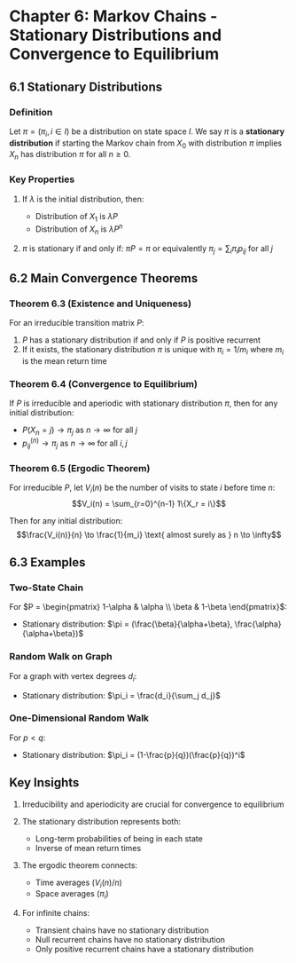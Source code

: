 # Chapter 6: Markov Chains - Stationary Distributions and Convergence to Equilibrium

## 6.1 Stationary Distributions

### Definition

Let $\pi = (\pi_i, i \in I)$ be a distribution on state space $I$. We say $\pi$ is a **stationary distribution** if starting the Markov chain from $X_0$ with distribution $\pi$ implies $X_n$ has distribution $\pi$ for all $n \geq 0$.

### Key Properties

1. If $\lambda$ is the initial distribution, then:

   - Distribution of $X_1$ is $\lambda P$
   - Distribution of $X_n$ is $\lambda P^n$

2. $\pi$ is stationary if and only if:
   $\pi P = \pi$ or equivalently $\pi_j = \sum_i \pi_i p_{ij}$ for all $j$

## 6.2 Main Convergence Theorems

### Theorem 6.3 (Existence and Uniqueness)

For an irreducible transition matrix $P$:

1. $P$ has a stationary distribution if and only if $P$ is positive recurrent
2. If it exists, the stationary distribution $\pi$ is unique with $\pi_i = 1/m_i$ where $m_i$ is the mean return time

### Theorem 6.4 (Convergence to Equilibrium)

If $P$ is irreducible and aperiodic with stationary distribution $\pi$, then for any initial distribution:

- $P(X_n = j) \to \pi_j$ as $n \to \infty$ for all $j$
- $p_{ij}^{(n)} \to \pi_j$ as $n \to \infty$ for all $i,j$

### Theorem 6.5 (Ergodic Theorem)

For irreducible $P$, let $V_i(n)$ be the number of visits to state $i$ before time $n$:
$$V_i(n) = \sum_{r=0}^{n-1} 1\{X_r = i\}$$

Then for any initial distribution:
$$\frac{V_i(n)}{n} \to \frac{1}{m_i} \text{ almost surely as } n \to \infty$$

## 6.3 Examples

### Two-State Chain

For $P = \begin{pmatrix} 1-\alpha & \alpha \\ \beta & 1-\beta \end{pmatrix}$:

- Stationary distribution: $\pi = (\frac{\beta}{\alpha+\beta}, \frac{\alpha}{\alpha+\beta})$

### Random Walk on Graph

For a graph with vertex degrees $d_i$:

- Stationary distribution: $\pi_i = \frac{d_i}{\sum_j d_j}$

### One-Dimensional Random Walk

For $p < q$:

- Stationary distribution: $\pi_i = (1-\frac{p}{q})(\frac{p}{q})^i$

## Key Insights

1. Irreducibility and aperiodicity are crucial for convergence to equilibrium

2. The stationary distribution represents both:

   - Long-term probabilities of being in each state
   - Inverse of mean return times

3. The ergodic theorem connects:

   - Time averages ($V_i(n)/n$)
   - Space averages ($\pi_i$)

4. For infinite chains:
   - Transient chains have no stationary distribution
   - Null recurrent chains have no stationary distribution
   - Only positive recurrent chains have a stationary distribution
